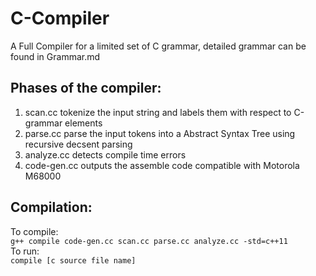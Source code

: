 # C-Compiler
A Full Compiler for a limited set of C grammar, detailed grammar can be found in Grammar.md

## Phases of the compiler:
1. scan.cc tokenize the input string and labels them with respect to C-grammar elements
2. parse.cc parse the input tokens into a Abstract Syntax Tree using recursive decsent parsing
3. analyze.cc detects compile time errors
4. code-gen.cc outputs the assemble code compatible with Motorola M68000

## Compilation:
To compile:
\
`
g++ compile code-gen.cc scan.cc parse.cc analyze.cc -std=c++11 
`
\
To run:
\
`
compile [c source file name]
`
